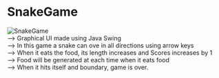 # SnakeGame
![SnakeGame](https://user-images.githubusercontent.com/96577772/185927619-98d92585-1e1d-4464-9729-bd38a2e07134.gif)<br/>
--> Graphical UI made using Java Swing<br/>
--> In this game a snake can ove in all directions using arrow keys<br/>
--> When it eats the food, its length increases and Scores increases by 1<br/>
--> Food will be generated at each time when it eats food<br/>
--> When it hits itself and boundary, game is over.<br/>
